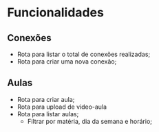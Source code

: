 # Funcionalidades

## Conexões

- Rota para listar o total de conexões realizadas;
- Rota para criar uma nova conexão;

## Aulas

- Rota para criar aula;
- Rota para upload de video-aula
- Rota para listar aulas;
    - Filtrar por matéria, dia da semana e horário;